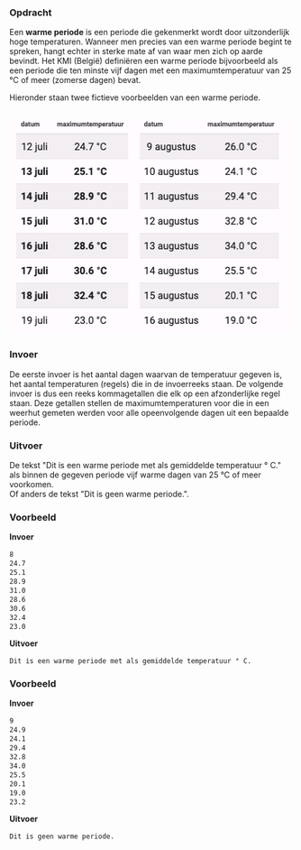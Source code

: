 ### Opdracht

Een **warme periode** is een periode die gekenmerkt wordt door uitzonderlijk hoge temperaturen. Wanneer men precies van een warme periode begint te spreken, hangt echter in sterke mate af van waar men zich op aarde bevindt. Het KMI (België) definiëren een warme periode bijvoorbeeld als een periode die ten minste vijf dagen met een maximumtemperatuur van 25 °C of meer (zomerse dagen) bevat.  

Hieronder staan twee fictieve voorbeelden van een warme periode.

<br>  
<div class="dodona-centered-group"><img src="media/hittegolf_tabel.png" width="512" height="380"></div>

### Invoer

De eerste invoer is het aantal dagen waarvan de temperatuur gegeven is, het aantal temperaturen (regels) die in de invoerreeks staan. 
De volgende invoer is dus een reeks kommagetallen die elk op een afzonderlijke regel staan. Deze getallen stellen de maximumtemperaturen voor die in een weerhut gemeten werden voor alle opeenvolgende dagen uit een bepaalde periode.  

### Uitvoer

De tekst "Dit is een warme periode met als gemiddelde temperatuur <gemiddelde temperatuur>° C." als binnen de gegeven periode vijf warme dagen van 25 °C of meer voorkomen.  
Of anders de tekst "Dit is geen warme periode.".

### Voorbeeld

**Invoer**

    8
    24.7
    25.1
    28.9
    31.0
    28.6
    30.6
    32.4
    23.0

**Uitvoer**

    Dit is een warme periode met als gemiddelde temperatuur ° C.  
    
    
### Voorbeeld

**Invoer**

    9
    24.9
    24.1
    29.4
    32.8
    34.0
    25.5
    20.1
    19.0
    23.2

**Uitvoer**

    Dit is geen warme periode.
